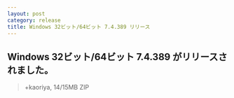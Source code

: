 ```yaml
---
layout: post
category: release
title: Windows 32ビット/64ビット 7.4.389 リリース
---
```

## Windows 32ビット/64ビット 7.4.389 がリリースされました。

> +kaoriya, 14/15MB ZIP

